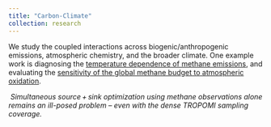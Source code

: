 ```yaml
---
title: "Carbon-Climate"
collection: research
---
```

We study the coupled interactions across biogenic/anthropogenic emissions, atmospheric chemistry, and the broader climate. One example work is diagnosing the [temperature dependence of methane emissions](https://acp.copernicus.org/articles/23/3325/2023/), and evaluating the [sensitivity of the global methane budget to atmospheric oxidation](https://acp.copernicus.org/articles/23/3325/2023/).

<p>
    <img src="https://yu-xue-ying.github.io/research/methane_emission_and_OH.png" alt>
    <em>Simultaneous source + sink optimization using methane observations alone remains an ill-posed problem – even with the dense TROPOMI sampling coverage.</em>
</p>